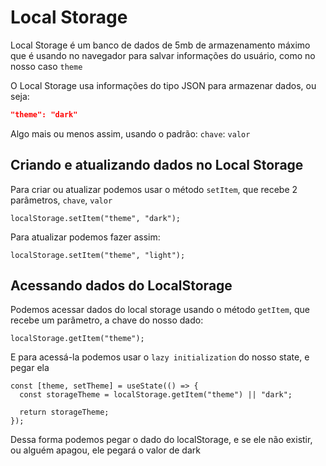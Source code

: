 # Local Storage

Local Storage é um banco de dados de 5mb de armazenamento máximo que é usando no navegador para salvar informações do usuário, como no nosso caso `theme`

O Local Storage usa informações do tipo JSON para armazenar dados, ou seja:

```json
"theme": "dark"
```

Algo mais ou menos assim, usando o padrão: `chave`: `valor`

## Criando e atualizando dados no Local Storage

Para criar ou atualizar podemos usar o método `setItem`, que recebe 2 parâmetros, `chave`, `valor`

```tsx
localStorage.setItem("theme", "dark");
```

Para atualizar podemos fazer assim:

```tsx
localStorage.setItem("theme", "light");
```

## Acessando dados do LocalStorage

Podemos acessar dados do local storage usando o método `getItem`, que recebe um parâmetro, a chave do nosso dado:

```tsx
localStorage.getItem("theme");
```

E para acessá-la podemos usar o `lazy initialization` do nosso state, e pegar ela

```tsx
const [theme, setTheme] = useState(() => {
  const storageTheme = localStorage.getItem("theme") || "dark";

  return storageTheme;
});
```

Dessa forma podemos pegar o dado do localStorage, e se ele não existir, ou alguém apagou, ele pegará o valor de dark
